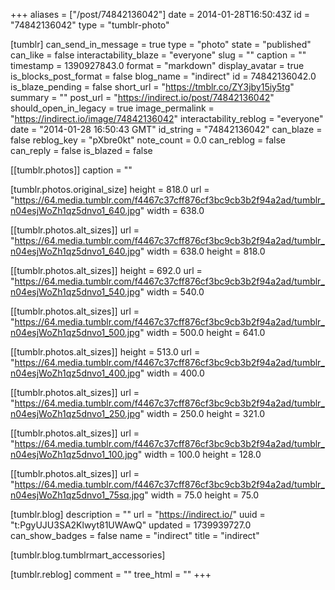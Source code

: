 +++
aliases = ["/post/74842136042"]
date = 2014-01-28T16:50:43Z
id = "74842136042"
type = "tumblr-photo"

[tumblr]
can_send_in_message = true
type = "photo"
state = "published"
can_like = false
interactability_blaze = "everyone"
slug = ""
caption = ""
timestamp = 1390927843.0
format = "markdown"
display_avatar = true
is_blocks_post_format = false
blog_name = "indirect"
id = 74842136042.0
is_blaze_pending = false
short_url = "https://tmblr.co/ZY3jby15iy5tg"
summary = ""
post_url = "https://indirect.io/post/74842136042"
should_open_in_legacy = true
image_permalink = "https://indirect.io/image/74842136042"
interactability_reblog = "everyone"
date = "2014-01-28 16:50:43 GMT"
id_string = "74842136042"
can_blaze = false
reblog_key = "pXbre0kt"
note_count = 0.0
can_reblog = false
can_reply = false
is_blazed = false

[[tumblr.photos]]
caption = ""

[tumblr.photos.original_size]
height = 818.0
url = "https://64.media.tumblr.com/f4467c37cff876cf3bc9cb3b2f94a2ad/tumblr_n04esjWoZh1qz5dnvo1_640.jpg"
width = 638.0

[[tumblr.photos.alt_sizes]]
url = "https://64.media.tumblr.com/f4467c37cff876cf3bc9cb3b2f94a2ad/tumblr_n04esjWoZh1qz5dnvo1_640.jpg"
width = 638.0
height = 818.0

[[tumblr.photos.alt_sizes]]
height = 692.0
url = "https://64.media.tumblr.com/f4467c37cff876cf3bc9cb3b2f94a2ad/tumblr_n04esjWoZh1qz5dnvo1_540.jpg"
width = 540.0

[[tumblr.photos.alt_sizes]]
url = "https://64.media.tumblr.com/f4467c37cff876cf3bc9cb3b2f94a2ad/tumblr_n04esjWoZh1qz5dnvo1_500.jpg"
width = 500.0
height = 641.0

[[tumblr.photos.alt_sizes]]
height = 513.0
url = "https://64.media.tumblr.com/f4467c37cff876cf3bc9cb3b2f94a2ad/tumblr_n04esjWoZh1qz5dnvo1_400.jpg"
width = 400.0

[[tumblr.photos.alt_sizes]]
url = "https://64.media.tumblr.com/f4467c37cff876cf3bc9cb3b2f94a2ad/tumblr_n04esjWoZh1qz5dnvo1_250.jpg"
width = 250.0
height = 321.0

[[tumblr.photos.alt_sizes]]
url = "https://64.media.tumblr.com/f4467c37cff876cf3bc9cb3b2f94a2ad/tumblr_n04esjWoZh1qz5dnvo1_100.jpg"
width = 100.0
height = 128.0

[[tumblr.photos.alt_sizes]]
url = "https://64.media.tumblr.com/f4467c37cff876cf3bc9cb3b2f94a2ad/tumblr_n04esjWoZh1qz5dnvo1_75sq.jpg"
width = 75.0
height = 75.0

[tumblr.blog]
description = ""
url = "https://indirect.io/"
uuid = "t:PgyUJU3SA2Klwyt81UWAwQ"
updated = 1739939727.0
can_show_badges = false
name = "indirect"
title = "indirect"

[tumblr.blog.tumblrmart_accessories]

[tumblr.reblog]
comment = ""
tree_html = ""
+++
